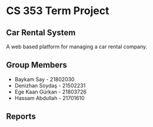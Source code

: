 # CS 353 Term Project
## Car Rental System
A web based platform for managing a car rental company.

## Group Members
- Baykam Say - 21802030
- Denizhan Soydaş - 21502231
- Ege Kaan Gürkan - 21803726
- Hassam Abdullah - 21701610

## Reports

